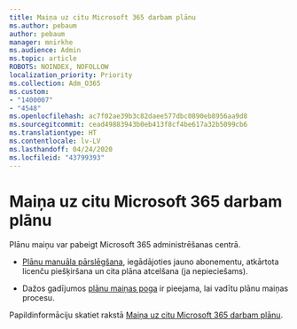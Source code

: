 ```yaml
---
title: Maiņa uz citu Microsoft 365 darbam plānu
ms.author: pebaum
author: pebaum
manager: mnirkhe
ms.audience: Admin
ms.topic: article
ROBOTS: NOINDEX, NOFOLLOW
localization_priority: Priority
ms.collection: Adm_O365
ms.custom:
- "1400007"
- "4548"
ms.openlocfilehash: ac7f02ae39b3c82daee577dbc0890eb8956aa9d8
ms.sourcegitcommit: cead49883943b0eb413f8cf4be617a32b5099cb6
ms.translationtype: HT
ms.contentlocale: lv-LV
ms.lasthandoff: 04/24/2020
ms.locfileid: "43799393"
---
```

# <a name="switch-to-a-different-microsoft-365-for-business-plan"></a>Maiņa uz citu Microsoft 365 darbam plānu

Plānu maiņu var pabeigt Microsoft 365 administrēšanas centrā.

- [Plānu manuāla pārslēgšana](https://docs.microsoft.com/microsoft-365/commerce/subscriptions/switch-plans-manually), iegādājoties jauno abonementu, atkārtota licenču piešķiršana un cita plāna atcelšana (ja nepieciešams).

- Dažos gadījumos [plānu maiņas poga](https://docs.microsoft.com/microsoft-365/commerce/subscriptions/switch-to-a-different-plan#use-the-switch-plans-button) ir pieejama, lai vadītu plānu maiņas procesu.

Papildinformāciju skatiet rakstā [Maiņa uz citu Microsoft 365 darbam plānu](https://docs.microsoft.com/lv-LV/microsoft-365/commerce/subscriptions/switch-to-a-different-plan).
